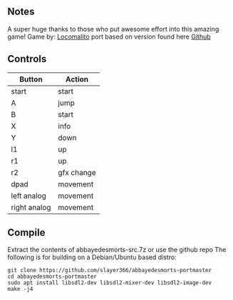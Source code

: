 ## Notes

A super huge thanks to those who put awesome effort into this amazing game!
Game by: [Locomalito](https://locomalito.com/)
port based on version found here [Github](https://github.com/nevat/abbayedesmorts-gpl)


## Controls

| Button | Action |
|--|--| 
|start|start|
|A|jump|
|B|start|
|X|info|
|Y|down|
|l1|up|
|r1|up|
|r2|gfx change|
|dpad|movement|
|left analog|movement|
|right analog|movement|

## Compile

Extract the contents of abbayedesmorts-src.7z or use the github repo
The following is for building on a Debian/Ubuntu based distro:

```shell
git clone https://github.com/slayer366/abbayedesmorts-portmaster
cd abbayedesmorts-portmaster
sudo apt install libsdl2-dev libsdl2-mixer-dev libsdl2-image-dev
make -j4
```